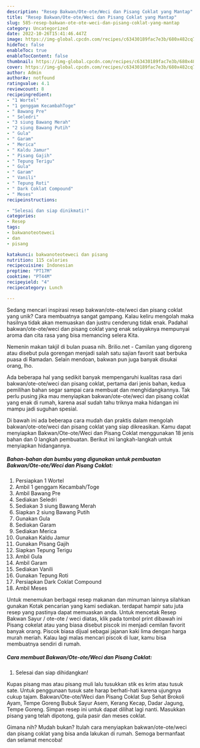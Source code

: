 ```yaml
---
description: "Resep Bakwan/Ote-ote/Weci dan Pisang Coklat yang Mantap"
title: "Resep Bakwan/Ote-ote/Weci dan Pisang Coklat yang Mantap"
slug: 585-resep-bakwan-ote-ote-weci-dan-pisang-coklat-yang-mantap
category: Uncategorized
date: 2022-10-26T15:41:46.447Z
image: https://img-global.cpcdn.com/recipes/c63430189fac7e3b/680x482cq70/bakwanote-oteweci-dan-pisang-coklat-foto-resep-utama.jpg
hideToc: false
enableToc: true
enableTocContent: false
thumbnail: https://img-global.cpcdn.com/recipes/c63430189fac7e3b/680x482cq70/bakwanote-oteweci-dan-pisang-coklat-foto-resep-utama.jpg
cover: https://img-global.cpcdn.com/recipes/c63430189fac7e3b/680x482cq70/bakwanote-oteweci-dan-pisang-coklat-foto-resep-utama.jpg
author: Admin
authorAv: notfound
ratingvalue: 4.1
reviewcount: 8
recipeingredient:
- "1 Wortel"
- "1 genggam KecambahToge"
- " Bawang Pre"
- " Seledri"
- "3 siung Bawang Merah"
- "2 siung Bawang Putih"
- " Gula"
- " Garam"
- " Merica"
- " Kaldu Jamur"
- " Pisang Gajih"
- " Tepung Terigu"
- " Gula"
- " Garam"
- " Vanili"
- " Tepung Roti"
- " Dark Coklat Compound"
- " Meses"
recipeinstructions:

- "Selesai dan siap dinikmati!"
categories:
- Resep
tags:
- bakwanoteoteweci
- dan
- pisang

katakunci: bakwanoteoteweci dan pisang 
nutrition: 115 calories
recipecuisine: Indonesian
preptime: "PT17M"
cooktime: "PT44M"
recipeyield: "4"
recipecategory: Lunch

---
```





Sedang mencari inspirasi resep bakwan/ote-ote/weci dan pisang coklat yang unik? Cara membuatnya sangat gampang. Kalau keliru mengolah maka hasilnya tidak akan memuaskan dan justru cenderung tidak enak. Padahal bakwan/ote-ote/weci dan pisang coklat yang enak selayaknya mempunyai aroma dan cita rasa yang bisa memancing selera Kita.





Nemenin makan takjil di bulan puasa nih. Brilio.net - Camilan yang digoreng atau disebut pula gorengan menjadi salah satu sajian favorit saat berbuka puasa di Ramadan. Selain mendoan, bakwan pun juga banyak disukai orang, lho.

Ada beberapa hal yang sedikit banyak mempengaruhi kualitas rasa dari bakwan/ote-ote/weci dan pisang coklat, pertama dari jenis bahan, kedua pemilihan bahan segar sampai cara membuat dan menghidangkannya. Tak perlu pusing jika mau menyiapkan bakwan/ote-ote/weci dan pisang coklat yang enak di rumah, karena asal sudah tahu triknya maka hidangan ini mampu jadi suguhan spesial.






Di bawah ini ada beberapa cara mudah dan praktis dalam mengolah bakwan/ote-ote/weci dan pisang coklat yang siap dikreasikan. Kamu dapat menyiapkan Bakwan/Ote-ote/Weci dan Pisang Coklat menggunakan 18 jenis bahan dan 0 langkah pembuatan. Berikut ini langkah-langkah untuk menyiapkan hidangannya.

<!--inarticleads1-->

##### Bahan-bahan dan bumbu yang digunakan untuk pembuatan Bakwan/Ote-ote/Weci dan Pisang Coklat:

1. Persiapkan 1 Wortel
1. Ambil 1 genggam Kecambah/Toge
1. Ambil  Bawang Pre
1. Sediakan  Seledri
1. Sediakan 3 siung Bawang Merah
1. Siapkan 2 siung Bawang Putih
1. Gunakan  Gula
1. Sediakan  Garam
1. Sediakan  Merica
1. Gunakan  Kaldu Jamur
1. Gunakan  Pisang Gajih
1. Siapkan  Tepung Terigu
1. Ambil  Gula
1. Ambil  Garam
1. Sediakan  Vanili
1. Gunakan  Tepung Roti
1. Persiapkan  Dark Coklat Compound
1. Ambil  Meses


Untuk menemukan berbagai resep makanan dan minuman lainnya silahkan gunakan Kotak pencarian yang kami sediakan. terdapat hampir satu juta resep yang pastinya dapat memuaskan anda. Untuk mencetak Resep Bakwan Sayur / ote-ote / weci diatas, klik pada tombol print dibawah ini Pisang cokelat atau yang biasa disebut piscok ini menjadi cemilan favorit banyak orang. Piscok biasa dijual sebagai jajanan kaki lima dengan harga murah meriah. Kalau lagi malas mencari piscok di luar, kamu bisa membuatnya sendiri di rumah. 

<!--inarticleads2-->

##### Cara membuat Bakwan/Ote-ote/Weci dan Pisang Coklat:


1. Selesai dan siap dihidangkan!

Kupas pisang mas atau pisang muli lalu tusukkan stik es krim atau tusuk sate. Untuk penggunaan tusuk sate harap berhati-hati karena ujungnya cukup tajam. Bakwan/Ote-ote/Weci dan Pisang Coklat Sup Sehat Brokoli Ayam, Tempe Goreng Bubuk Sayur Asem, Kerang Kecap, Dadar Jagung, Tempe Goreng. Simpan resep ini untuk dapat dilihat lagi nanti. Masukkan pisang yang telah dipotong, gula pasir dan meses coklat. 

Gimana nih? Mudah bukan? Itulah cara menyiapkan bakwan/ote-ote/weci dan pisang coklat yang bisa anda lakukan di rumah. Semoga bermanfaat dan selamat mencoba!
